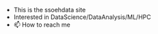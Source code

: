 - This is the ssoehdata site
- Interested in DataScience/DataAnalysis/ML/HPC
- 📫 How to reach me

<!---
ssoehdata/ssoehdata is a ✨ special ✨ repository because its `README.md` (this file) appears on your GitHub profile.
You can click the Preview link to take a look at your changes.
--->
